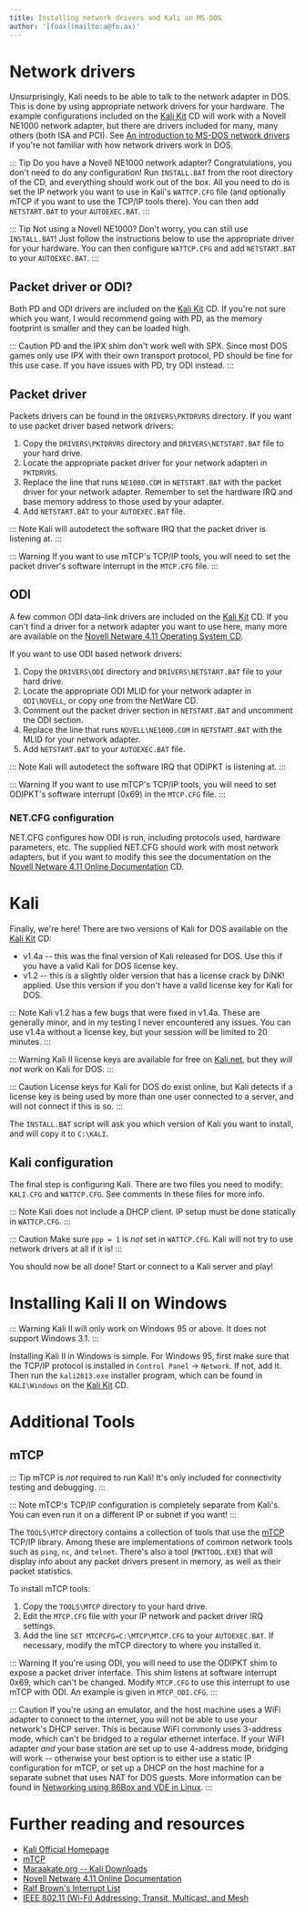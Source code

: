```yaml
---
title: Installing network drivers and Kali on MS-DOS
author: '[foax](mailto:a@fo.ax)'
---
```


# Network drivers

Unsurprisingly, Kali needs to be able to talk to the network adapter in DOS.
This is done by using appropriate network drivers for your hardware.
The example configurations included on the [Kali Kit](https://fo.ax/kali-kit) CD will work with a Novell NE1000 network adapter, but there are drivers included for many, many others (both ISA and PCI).
See [An introduction to MS-DOS network drivers](drivers.md) if you're not familiar with how network drivers work in DOS. 

::: Tip
Do you have a Novell NE1000 network adapter?
Congratulations, you don't need to do any configuration!
Run `INSTALL.BAT` from the root directory of the CD, and everything should work out of the box.
All you need to do is set the IP network you want to use in Kali's `WATTCP.CFG` file (and optionally mTCP if you want to use the TCP/IP tools there).
You can then add `NETSTART.BAT` to your `AUTOEXEC.BAT`.
:::

::: Tip
Not using a Novell NE1000?
Don't worry, you can still use `INSTALL.BAT`!
Just follow the instructions below to use the appropriate driver for your hardware.
You can then configure `WATTCP.CFG` and add `NETSTART.BAT` to your `AUTOEXEC.BAT`.
:::

## Packet driver or ODI?

Both PD and ODI drivers are included on the [Kali Kit](https:fo.ax/kali-kit) CD.
If you're not sure which you want, I would recommend going with PD, as the memory footprint is smaller and they can be loaded high.

::: Caution
PD and the IPX shim don't work well with SPX.
Since most DOS games only use IPX with their own transport protocol, PD should be fine for this use case.
If you have issues with PD, try ODI instead.
:::

## Packet driver

Packets drivers can be found in the `DRIVERS\PKTDRVRS` directory. 
If you want to use packet driver based network drivers:

1. Copy the `DRIVERS\PKTDRVRS` directory and `DRIVERS\NETSTART.BAT` file to your hard drive.
2. Locate the appropriate packet driver for your network adapteri in `PKTDRVRS`.
3. Replace the line that runs `NE1000.COM` in `NETSTART.BAT` with the packet driver for your network adapter.
   Remember to set the hardware IRQ and base memory address to those used by your adapter.
4. Add `NETSTART.BAT` to your `AUTOEXEC.BAT` file.

::: Note
Kali will autodetect the software IRQ that the packet driver is listening at.
:::

::: Warning
If you want to use mTCP's TCP/IP tools, you will need to set the packet driver's software interrupt in the `MTCP.CFG` file.
:::

## ODI 

A few common ODI data-link drivers are included on the [Kali Kit](https://fo.ax/kali-kit) CD.
If you can't find a driver for a network adapter you want to use here, many more are available on the [Novell Netware 4.11 Operating System CD](https://archive.org/details/novellnetware4.11networksoftware).

If you want to use ODI based network drivers:

1. Copy the `DRIVERS\ODI` directory and `DRIVERS\NETSTART.BAT` file to your hard drive.
2. Locate the appropriate ODI MLID for your network adapter in `ODI\NOVELL`, or copy one from the NetWare CD.
3. Comment out the packet driver section in `NETSTART.BAT` and uncomment the ODI section.
4. Replace the line that runs `NOVELL\NE1000.COM` in `NETSTART.BAT` with the MLID for your network adapter.
5. Add `NETSTART.BAT` to your `AUTOEXEC.BAT` file.

::: Note
Kali will autodetect the software IRQ that ODIPKT is listening at.
:::

::: Warning
If you want to use mTCP's TCP/IP tools, you will need to set ODIPKT's software interrupt (0x69) in the `MTCP.CFG` file.
:::

### NET.CFG configuration

NET.CFG configures how ODI is run, including protocols used, hardware parameters, etc.
The supplied NET.CFG should work with most network adapters, but if you want to modify this see the documentation on the [Novell Netware 4.11 Online Documentation](https://archive.org/details/novellnetware4.11networksoftware) CD.

# Kali

Finally, we're here!
There are two versions of Kali for DOS available on the [Kali Kit](https://fo.ax/kali-kit) CD:

* v1.4a -- this was the final version of Kali released for DOS.
  Use this if you have a valid Kali for DOS license key.
* v1.2 -- this is a slightly older version that has a license crack by DiNK! applied.
  Use this version if you don't have a valid license key for Kali for DOS.

::: Note
Kali v1.2 has a few bugs that were fixed in v1.4a.
These are generally minor, and in my testing I never encountered any issues.
You can use v1.4a without a license key, but your session will be limited to 20 minutes.
:::

::: Warning
Kali II license keys are available for free on [Kali.net](https://kali.net), but they *will not* work on Kali for DOS.
:::

::: Caution
License keys for Kali for DOS do exist online, but Kali detects if a license key is being used by more than one user connected to a server, and will not connect if this is so.
:::

The `INSTALL.BAT` script will ask you which version of Kali you want to install, and will copy it to `C:\KALI`.

## Kali configuration

The final step is configuring Kali.
There are two files you need to modify: `KALI.CFG` and `WATTCP.CFG`.
See comments in these files for more info.

::: Note
Kali does not include a DHCP client.
IP setup must be done statically in `WATTCP.CFG`.
:::

::: Caution
Make sure `ppp = 1` is *not* set in `WATTCP.CFG`.
Kali will not try to use network drivers at all if it is!
:::

You should now be all done!
Start or connect to a Kali server and play!

# Installing Kali II on Windows

::: Warning
Kali II will only work on Windows 95 or above.
It does not support Windows 3.1.
:::

Installing Kali II in Windows is simple.
For Windows 95, first make sure that the TCP/IP protocol is installed in `Control Panel` -> `Network`.
If not, add it.
Then run the `kali2613.exe` installer program, which can be found in `KALI\Windows` on the [Kali Kit](https://fo.ax/kali-kit) CD.

# Additional Tools

## mTCP

::: Tip
mTCP is *not* required to run Kali! It's only included for connectivity testing and debugging.
:::

::: Note
mTCP's TCP/IP configuration is completely separate from Kali's.
You can even run it on a different IP or subnet if you want!
:::

The `TOOLS\MTCP` directory contains a collection of tools that use the [mTCP](https://www.brutman.com/mTCP/) TCP/IP library.
Among these are implementations of common network tools such as `ping`, `nc`, and `telnet`.
There's also a tool (`PKTTOOL.EXE`) that will display info about any packet drivers present in memory, as well as their packet statistics.

To install mTCP tools:

1. Copy the `TOOLS\MTCP` directory to your hard drive.
2. Edit the `MTCP.CFG` file with your IP network and packet driver IRQ settings.
3. Add the line `SET MTCPCFG=C:\MTCP\MTCP.CFG` to your `AUTOEXEC.BAT`.
   If necessary, modify the mTCP directory to where you installed it.

::: Warning
If you're using ODI, you will need to use the ODIPKT shim to expose a packet driver interface.
This shim listens at software interrupt 0x69, which can't be changed.
Modify `MTCP.CFG` to use this interrupt to use mTCP with ODI.
An example is given in `MTCP_ODI.CFG`.
:::

::: Caution
If you're using an emulator, and the host machine uses a WiFi adapter to connect to the internet, you will not be able to use your network's DHCP server.
This is because WiFi commonly uses 3-address mode, which can't be bridged to a regular ethernet interface.
If your WiFI adapter *and* your base station are set up to use 4-address mode, bridging will work -- otherwise your best option is to either use a static IP configuration for mTCP, or set up a DHCP on the host machine for a separate subnet that uses NAT for DOS guests.
More information can be found in [Networking using 86Box and VDE in Linux](86box.md).
:::

# Further reading and resources

* [Kali Official Homepage](https://kali.net)
* [mTCP](https://www.brutman.com/mTCP/)
* [Maraakate.org -- Kali Downloads](https://maraakate.org/Kali/downloads.html)
* [Novell Netware 4.11 Online Documentation](https://archive.org/details/novellnetware4.11networksoftware)
* [Ralf Brown's Interrupt List](https://www.cs.cmu.edu/~ralf/files.html)
* [IEEE 802.11 (Wi-Fi) Addressing: Transit, Multicast, and Mesh](https://datatracker.ietf.org/meeting/111/materials/slides-111-babel-ieee-80211-wi-fi-addressing-transit-multicast-mesh-00)
